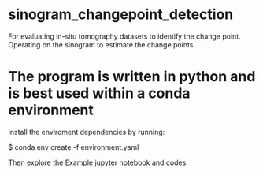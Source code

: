 # sinogram_changepoint_detection
For evaluating in-situ tomography datasets to identify the change point. Operating on the sinogram to estimate the change points. 

# The program is written in python and is best used within a conda environment

Install the enviroment dependencies by running:

$ conda env create -f environment.yaml

Then explore the Example jupyter notebook and codes.
